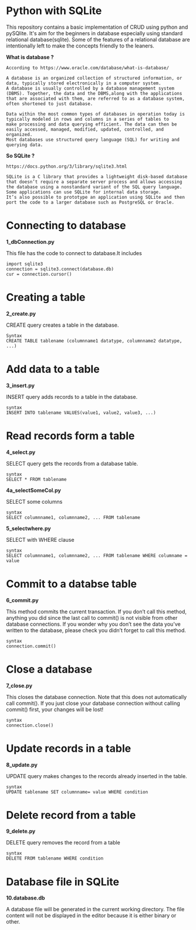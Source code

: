 # Python with SQLite

This repository contains a basic implementation of CRUD using python and pySQlite. It's aim for the beginners in database especially using standard relational database(sqlite). Some of the features of a relational database are intentionally left to make the concepts friendly to the leaners.

**What is database ?**

    According to https://www.oracle.com/database/what-is-database/
    
    A database is an organized collection of structured information, or data, typically stored electronically in a computer system. 
    A database is usually controlled by a database management system (DBMS). Together, the data and the DBMS,along with the applications 
    that are associated with them, are referred to as a database system, often shortened to just database.

    Data within the most common types of databases in operation today is typically modeled in rows and columns in a series of tables to 
    make processing and data querying efficient. The data can then be easily accessed, managed, modified, updated, controlled, and organized. 
    Most databases use structured query language (SQL) for writing and querying data.


**So SQLite ?**

    https://docs.python.org/3/library/sqlite3.html
    
    SQLite is a C library that provides a lightweight disk-based database that doesn’t require a separate server process and allows accessing 
    the database using a nonstandard variant of the SQL query language. Some applications can use SQLite for internal data storage. 
    It’s also possible to prototype an application using SQLite and then port the code to a larger database such as PostgreSQL or Oracle.
 
 
# Connecting to database

**1_dbConnection.py**
    
This file has the code to connect to database.It includes

    import sqlite3
    connection = sqlite3.connect(database.db)
    cur = connection.cursor()
    
# Creating a table

**2_create.py**

CREATE query creates a table in the database.

    Syntax
    CREATE TABLE tablename (columnname1 datatype, columnname2 datatype, ...)
   
# Add data to a table

**3_insert.py**

INSERT query adds records to a table in the database.

    syntax
    INSERT INTO tablename VALUES(value1, value2, value3, ...)

# Read records form a table

**4_select.py**

SELECT query gets the records from a database table.

    syntax
    SELECT * FROM tablename

**4a_selectSomeCol.py**

SELECT some columns

    syntax
    SELECT columnname1, columnname2, ... FROM tablename

**5_selectwhere.py**

SELECT with WHERE clause
    
    syntax
    SELECT columnname1, columnname2, ... FROM tablename WHERE columname = value
   
 # Commit to a databse table
 
 **6_commit.py**
 
 This method commits the current transaction. If you don’t call this 
 method, anything you did since the last call to commit() is not visible 
 from other database connections. If you wonder why you don’t see the data 
 you’ve written to the database, please check you didn’t forget to call 
 this method.
 
    syntax
    connection.commit()
 
# Close a database

**7_close.py**

This closes the database connection. Note that this does not automatically call commit(). If you just close your database connection without calling commit() 
first, your changes will be lost!

    syntax 
    connection.close()
 
# Update records in a table

**8_update.py**

UPDATE query makes changes to the records already inserted in the table.

    syntax
    UPDATE tablename SET columnname= value WHERE condition

# Delete record from a table

**9_delete.py**

DELETE query removes the record from a table

    syntax
    DELETE FROM tablename WHERE condition

# Database file in SQLite

**10.database.db**

A database file will be generated in the current working directory. The file content will not be displayed in the editor because it is either binary or other.


